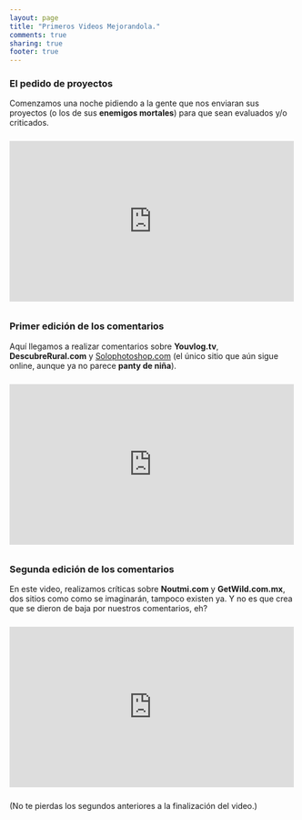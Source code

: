 ```yaml
---
layout: page
title: "Primeros Videos Mejorandola."
comments: true
sharing: true
footer: true
---
```

### El pedido de proyectos

Comenzamos una noche pidiendo a la gente que nos enviaran sus proyectos (o los de sus **enemigos mortales**) para que sean evaluados y/o criticados.

<iframe style="margin: 10px auto" src="http://player.vimeo.com/video/1952296?title=0&amp;byline=0&amp;portrait=0&amp;color=ff9933" width="500" height="282" frameborder="0" webkitAllowFullScreen mozallowfullscreen allowFullScreen></iframe>

### Primer edición de los comentarios

Aquí llegamos a realizar comentarios sobre **Youvlog.tv**, **DescubreRural.com** y [Solophotoshop.com](http://www.solophotoshop.com) (el único sitio que aún sigue online, aunque ya no parece __panty de niña__).

<iframe style="margin: 10px auto" src="http://player.vimeo.com/video/1984958?title=0&amp;byline=0&amp;portrait=0&amp;color=ff9933" width="500" height="282" frameborder="0" webkitAllowFullScreen mozallowfullscreen allowFullScreen></iframe>

### Segunda edición de los comentarios

En este video, realizamos críticas sobre **Noutmi.com**  y **GetWild.com.mx**, dos sitios como como se imaginarán, tampoco existen ya. Y no es que crea que se dieron de baja por nuestros comentarios, eh?

<iframe style="margin: 10px auto" src="http://player.vimeo.com/video/2020915?title=0&amp;byline=0&amp;portrait=0&amp;color=ff9933" width="500" height="282" frameborder="0" webkitAllowFullScreen mozallowfullscreen allowFullScreen></iframe>

(No te pierdas los segundos anteriores a la finalización del video.)